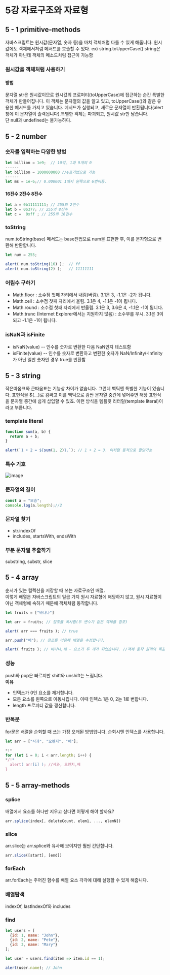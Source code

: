 # 5강 자료구조와 자료형
## 5 - 1 primitive-methods
자바스크립트는 원시값(문자열, 숫자 등)을 마치 객체처럼 다룰 수 있게 해줍니다. 원시값에도 객체에서처럼 메서드를 호출할 수 있다. ex) string.toUpperCase() string은 객체가 아닌데 객체의 메소드처럼 접근이 가능함
### 원시값을 객체처럼 사용하기
#### 방법
문자열 str은 원시값이므로 원시값의 프로퍼티(toUpperCase)에 접근하는 순간 특별한 객체가 만들어집니다. 이 객체는 문자열의 값을 알고 있고, toUpperCase()와 같은 유용한 메서드를 가지고 있습니다.
메서드가 실행되고, 새로운 문자열이 반환됩니다(alert 창에 이 문자열이 출력됩니다).특별한 객체는 파괴되고, 원시값 str만 남습니다.<br>
단 null과 undefined는 불가능하다.

## 5 - 2 number
### 숫자를 입력하는 다양한 방법
```js run
let billion = 1e9;  // 10억, 1과 9개의 0
------
let billion = 1000000000 //e표기법으로 가능
------
let ms = 1e-6;// 0.000001 1에서 왼쪽으로 6번이동.
```
#### 16진수 2진수 8진수
```js run
let a = 0b11111111; // 255의 2진수
let b = 0o377; // 255의 8진수
let c =  0xff ; // 255의 16진수
```

### toString
num.toString(base) 메서드는 base진법으로 num을 표현한 후, 이를 문자형으로 변환해 반환합니다.
```js run
let num = 255;

alert( num.toString(16) );  // ff
alert( num.toString(2) );   // 11111111
```

### 어림수 구하기
* Math.floor : 소수점 첫째 자리에서 내림(버림). 3.1은 3, -1.1은 -2가 됩니다.
* Math.ceil : 소수점 첫째 자리에서 올림. 3.1은 4, -1.1은 -1이 됩니다.
* Math.round : 소수점 첫째 자리에서 반올림. 3.1은 3, 3.6은 4, -1.1은 -1이 됩니다.
* Math.trunc (Internet Explorer에서는 지원하지 않음) : 소수부를 무시. 3.1은 3이 되고 -1.1은 -1이 됩니다.

### isNaN과 isFinite
* isNaN(value) -- 인수를 숫자로 변환한 다음 NaN인지 테스트함
* isFinite(value) -- 인수를 숫자로 변환하고 변환한 숫자가 NaN/Infinity/-Infinity가 아닌 일반 숫자인 경우 true를 반환함

## 5 - 3 string
작은따옴표와 큰따옴표는 기능상 차이가 없습니다. 그런데 백틱엔 특별한 기능이 있습니다. 표현식을 ${…}로 감싸고 이를 백틱으로 감싼 문자열 중간에 넣어주면 해당 표현식을 문자열 중간에 쉽게 삽입할 수 있죠. 이런 방식을 템플릿 리터럴(template literal)이라고 부릅니다.
### template literal
```js run
function sum(a, b) {
  return a + b;
}

alert(`1 + 2 = ${sum(1, 2)}.`); // 1 + 2 = 3. 이처럼 동적으로 할당가능
```

### 특수 기호
![image](https://user-images.githubusercontent.com/103626175/206750713-056d773d-3a1b-4ee4-883f-afc3bad0da41.png)

### 문자열의 길이
```js run
const a = "모승";
console.log(a.length);//2
```

### 문자열 찾기
* str.indexOf
* includes, startsWith, endsWith

### 부분 문자열 추출하기
substring, substr, slice

## 5 - 4 array
순서가 있는 컬렉션을 저장할 때 쓰는 자료구조인 배열.<br>
이렇게 배열은 자바스크립트의 일곱 가지 원시 자료형에 해당하지 않고, 원시 자료형이 아닌 객체형에 속하기 때문에 객체처럼 동작합니다.
```js run
let fruits = ["바나나"]

let arr = fruits; // 참조를 복사함(두 변수가 같은 객체를 참조)

alert( arr === fruits ); // true

arr.push("배"); // 참조를 이용해 배열을 수정합니다.

alert( fruits ); // 바나나,배 - 요소가 두 개가 되었습니다. //객체 동작 원리와 똑같다 참조값이 같은
```
### 성능
push와 pop은 빠르지만 shift와 unshift는 느립니다.<br>
**이유**
* 인덱스가 0인 요소를 제거합니다.
* 모든 요소를 왼쪽으로 이동시킵니다. 이때 인덱스 1은 0, 2는 1로 변합니다.
* length 프로퍼티 값을 갱신합니다.

### 반복문
for문은 배열을 순회할 때 쓰는 가장 오래된 방법입니다. 순회시엔 인덱스를 사용합니다.
```js run
let arr = ["사과", "오렌지", "배"];

*!*
for (let i = 0; i < arr.length; i++) {
*/!*
  alert( arr[i] ); //사과, 오렌지,배
}
 ```
## 5 - 5 array-methods
### splice
배열에서 요소를 하나만 지우고 싶다면 어떻게 해야 할까요?
```js run
arr.splice(index[, deleteCount, elem1, ..., elemN])
```
### slice
arr.slice는 arr.splice와 유사해 보이지만 훨씬 간단합니다.
```js run
arr.slice([start], [end])
```

### forEach
arr.forEach는 주어진 함수를 배열 요소 각각에 대해 실행할 수 있게 해줍니다.

### 배열탐색
indexOf, lastIndexOf와 includes

### find
```js run
let users = [
  {id: 1, name: "John"},
  {id: 2, name: "Pete"},
  {id: 3, name: "Mary"}
];

let user = users.find(item => item.id == 1);

alert(user.name); // John
```
